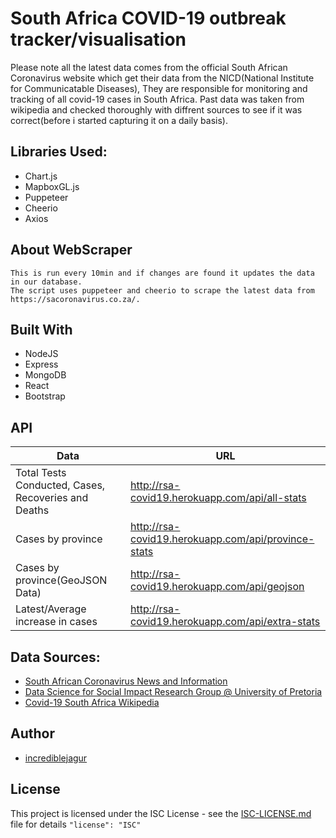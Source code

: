 # South Africa COVID-19 outbreak tracker/visualisation
Please note all the latest data comes from the official South African Coronavirus website which get their data from the NICD(National Institute for Communicatable Diseases), They are responsible for monitoring and tracking of all covid-19 cases in South Africa. Past data was taken from wikipedia and checked thoroughly with diffrent sources to see if it was correct(before i started capturing it on a daily basis). 


## Libraries Used:
 - Chart.js
 - MapboxGL.js
 - Puppeteer
 - Cheerio
 - Axios

## About WebScraper
 ```
This is run every 10min and if changes are found it updates the data in our database. 
The script uses puppeteer and cheerio to scrape the latest data from https://sacoronavirus.co.za/.
```
 
 ## Built With
 - NodeJS
 - Express
 - MongoDB
 - React
 - Bootstrap
 
 ## API

| Data                                                  | URL                                                   |
| ----------------------------------------------------- | ----------------------------------------------------- |
| Total Tests Conducted, Cases, Recoveries and Deaths   | http://rsa-covid19.herokuapp.com/api/all-stats        |
| Cases by province                                     | http://rsa-covid19.herokuapp.com/api/province-stats   |
| Cases by province(GeoJSON Data)                       | http://rsa-covid19.herokuapp.com/api/geojson          |
| Latest/Average increase in cases                      | http://rsa-covid19.herokuapp.com/api/extra-stats       |


## Data Sources:
- [South African Coronavirus News and Information](https://sacoronavirus.co.za/)
- [Data Science for Social Impact Research Group @ University of Pretoria
](https://dsfsi.github.io/)
- [Covid-19 South Africa Wikipedia](https://en.wikipedia.org/wiki/Template:2019%E2%80%9320_coronavirus_pandemic_data/South_Africa_medical_cases_chart)



 

## Author

  

- [incrediblejagur](github.com/incrediblejagur)

  

## License

  

This project is licensed under the ISC License - see the [ISC-LICENSE.md](https://github.com/nevir/readable-licenses/blob/master/markdown/ISC-LICENSE.md) file for details `"license": "ISC"`


